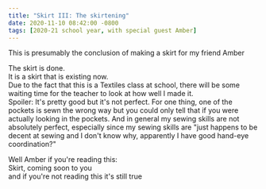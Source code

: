 ```yaml
---
title: "Skirt III: The skirtening"
date: 2020-11-10 08:42:00 -0800
tags: [2020-21 school year, with special guest Amber]
---
```

This is presumably the conclusion of making a skirt for my friend Amber

The skirt is done.  
It is a skirt that is existing now.  
Due to the fact that this is a Textiles class at school, there will be some waiting time for the teacher to look at how well I made it.  
Spoiler: It's pretty good but it's not perfect. For one thing, one of the pockets is sewn the wrong way but you could only tell that if you were actually looking in the pockets. And in general my sewing skills are not absolutely perfect, especially since my sewing skills are "just happens to be decent at sewing and I don't know why, apparently I have good hand-eye coordination?"  

Well Amber if you're reading this:  
Skirt, coming soon to you  
and if you're not reading this it's still true

